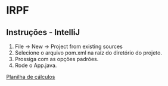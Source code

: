 # IRPF

## Instruções - IntelliJ

1. File -> New -> Project from existing sources
1. Selecione o arquivo pom.xml na raíz do diretório do projeto.
1. Prossiga com as opções padrões.
1. Rode o App.java.

[Planilha de cálculos](https://docs.google.com/spreadsheets/d/1mL5seOZgRnUUDrjy36ghpMnTGohaFiXNKL7_1neN8vE/edit?usp=sharing)
